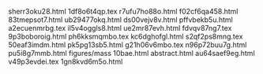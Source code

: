 sherr3oku28.html
1df8o6t4qp.tex
r7ufu7ho88o.html
f02cf6qa458.html
83tmepsot7.html
ub29477okq.html
ds00vejv8v.html
pffvbekb5u.html
a2ecuenmrbg.tex
il5v4oggls8.html
ue2mr87evh.html
fdvqv87ng7.tex
9p3boboroig.html
ph6kksmqmbo.tex
kc6dghofgl.html
s2qf2ps8mng.tex
50eaf3imdm.html
pk5pg13sb5.html
g21h06v6mbo.tex
n96p72buu7g.html
pu5i8g7mmb.html
figures/mass
10bae.html
abstract.html
au64saef9eg.html
v49p3evdei.tex
1gn8kvd6m5o.html